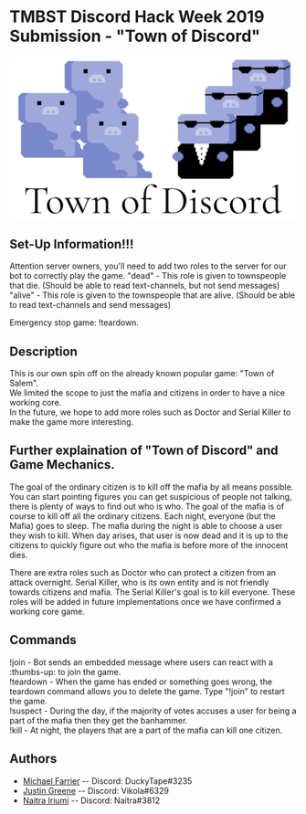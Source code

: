 # TMBST Discord Hack Week 2019 Submission - "Town of Discord"
![TMBST Town of Discord Logo](src/main/java/com/github/tmbst/resources/town-of-discord.png)

## Set-Up Information!!!
Attention server owners, you'll need to add two roles to the server for our bot to correctly play the game.
"dead" - This role is given to townspeople that die. (Should be able to read text-channels, but not send messages)
"alive" - This role is given to the townspeople that are alive. (Should be able to read text-channels and send messages)  

Emergency stop game: !teardown.


## Description
This is our own spin off on the already known popular game: "Town of Salem".  
We limited the scope to just the mafia and citizens in order to have a nice working core.  
In the future, we hope to add more roles such as Doctor and Serial Killer to make the game more interesting.

## Further explaination of "Town of Discord" and Game Mechanics.
The goal of the ordinary citizen is to kill off the mafia by all means possible. You can start pointing figures you can get suspicious of people not talking, there is plenty of ways to find out who is who. The goal of the mafia is of course to kill off all the ordinary citizens. Each night, everyone (but the Mafia) goes to sleep. The mafia during the night is able to choose a user they wish to kill. When day arises, that user is now dead and it is up to the citizens to quickly figure out who the mafia is before more of the innocent dies.  

There are extra roles such as Doctor who can protect a citizen from an attack overnight. Serial Killer, who is its own entity and is not friendly towards citizens and mafia. The Serial Killer's goal is to kill everyone. These roles will be added in future implementations once we have confirmed a working core game.

## Commands 
!join - Bot sends an embedded message where users can react with a :thumbs-up: to join the game.  
!teardown - When the game has ended or something goes wrong, the teardown command allows you to delete the game. Type "!join" to restart the game.  
!suspect <user> - During the day, if the majority of votes accuses a user for being a part of the mafia then they get the banhammer.  
!kill <user> - At night, the players that are a part of the mafia can kill one citizen.  

## Authors
 * [Michael Farrier](https://github.com/michaelFarrier) -- Discord: DuckyTape#3235
 * [Justin Greene](https://github.com/greenerino) -- Discord: Vikola#6329
 * [Naitra Iriumi](https://github.com/naitrai) -- Discord: Naitra#3812
